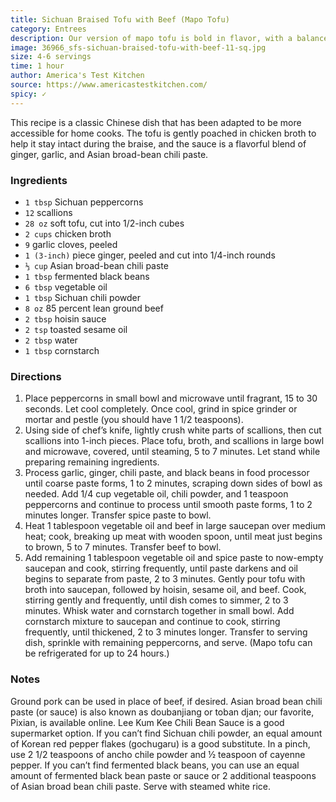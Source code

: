 ```yaml
---
title: Sichuan Braised Tofu with Beef (Mapo Tofu)
category: Entrees
description: Our version of mapo tofu is bold in flavor, with a balanced spiciness. We started with cubed soft tofu, poaching it gently in chicken broth to help the cubes stay intact in the braise.
image: 36966_sfs-sichuan-braised-tofu-with-beef-11-sq.jpg
size: 4-6 servings
time: 1 hour
author: America's Test Kitchen
source: https://www.americastestkitchen.com/
spicy: ✓
---
```


This recipe is a classic Chinese dish that has been adapted to be more accessible for home cooks. The tofu is gently poached in chicken broth to help it stay intact during the braise, and the sauce is a flavorful blend of ginger, garlic, and Asian broad-bean chili paste.

### Ingredients

* `1 tbsp` Sichuan peppercorns 
* `12` scallions 
* `28 oz` soft tofu, cut into 1/2-inch cubes
* `2 cups` chicken broth
* `9` garlic cloves, peeled
* `1 (3-inch)` piece ginger, peeled and cut into 1/4-inch rounds
* `⅓ cup` Asian broad-bean chili paste 
* `1 tbsp` fermented black beans 
* `6 tbsp` vegetable oil
* `1 tbsp` Sichuan chili powder 
* `8 oz` 85 percent lean ground beef 
* `2 tbsp` hoisin sauce
* `2 tsp` toasted sesame oil 
* `2 tbsp` water 
* `1 tbsp` cornstarch 

### Directions

1. Place peppercorns in small bowl and microwave until fragrant, 15 to 30 seconds. Let cool completely. Once cool, grind in spice grinder or mortar and pestle (you should have 1 1/2 teaspoons).
2. Using side of chef’s knife, lightly crush white parts of scallions, then cut scallions into 1-inch pieces. Place tofu, broth, and scallions in large bowl and microwave, covered, until steaming, 5 to 7 minutes. Let stand while preparing remaining ingredients.
3. Process garlic, ginger, chili paste, and black beans in food processor until coarse paste forms, 1 to 2 minutes, scraping down sides of bowl as needed. Add 1/4 cup vegetable oil, chili powder, and 1 teaspoon peppercorns and continue to process until smooth paste forms, 1 to 2 minutes longer. Transfer spice paste to bowl.
4. Heat 1 tablespoon vegetable oil and beef in large saucepan over medium heat; cook, breaking up meat with wooden spoon, until meat just begins to brown, 5 to 7 minutes. Transfer beef to bowl.
5. Add remaining 1 tablespoon vegetable oil and spice paste to now-empty saucepan and cook, stirring frequently, until paste darkens and oil begins to separate from paste, 2 to 3 minutes. Gently pour tofu with broth into saucepan, followed by hoisin, sesame oil, and beef. Cook, stirring gently and frequently, until dish comes to simmer, 2 to 3 minutes. Whisk water and cornstarch together in small bowl. Add cornstarch mixture to saucepan and continue to cook, stirring frequently, until thickened, 2 to 3 minutes longer. Transfer to serving dish, sprinkle with remaining peppercorns, and serve. (Mapo tofu can be refrigerated for up to 24 hours.)

### Notes

Ground pork can be used in place of beef, if desired. Asian broad bean chili paste (or sauce) is also known as doubanjiang or toban djan; our favorite, Pixian, is available online. Lee Kum Kee Chili Bean Sauce is a good supermarket option. If you can’t find Sichuan chili powder, an equal amount of Korean red pepper flakes (gochugaru) is a good substitute. In a pinch, use 2 1/2 teaspoons of ancho chile powder and ½ teaspoon of cayenne pepper. If you can’t find fermented black beans, you can use an equal amount of fermented black bean paste or sauce or 2 additional teaspoons of Asian broad bean chili paste. Serve with steamed white rice.